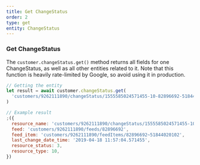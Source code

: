 ```yaml
---
title: Get ChangeStatus
order: 2
type: get
entity: ChangeStatus
---
```


### Get ChangeStatus

The `customer.changeStatus.get()` method returns all fields for one ChangeStatus, as well as all other entities related to it. Note that this function is heavily rate-limited by Google, so avoid using it in production.

```javascript
// Getting the entity
let result = await customer.changeStatus.get(
  'customers/9262111890/changeStatus/1555585024571455-10-82896692-51844020102'
)
```

```javascript
// Example result
;({
  resource_name: 'customers/9262111890/changeStatus/1555585024571455-10-82896692-51844020102',
  feed: 'customers/9262111890/feeds/82896692',
  feed_item: 'customers/9262111890/feedItems/82896692~51844020102',
  last_change_date_time: '2019-04-18 11:57:04.571455',
  resource_status: 3,
  resource_type: 10,
})
```
